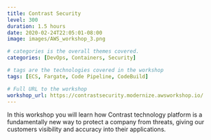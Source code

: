 ```yaml
---
title: Contrast Security
level: 300
duration: 1.5 hours
date: 2020-02-24T22:05:01-08:00
image: images/AWS_workshop_3.png

# categories is the overall themes covered. 
categories: [DevOps, Containers, Security]

# tags are the technologies covered in the workshop
tags: [ECS, Fargate, Code Pipeline, CodeBuild]

# Full URL to the workshop
workshop_url: https://contrastsecurity.modernize.awsworkshop.io/
---
```


In this workshop you will learn how Contrast technology platform is a fundamentally new way to protect a company from threats, giving our customers visibility and accuracy into their applications. 
